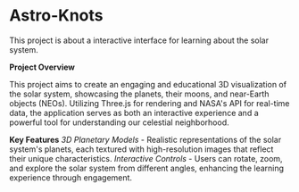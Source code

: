 # Astro-Knots
This project is about a interactive interface for learning about the solar system.

**Project Overview**

This project aims to create an engaging and educational 3D visualization of the solar system, showcasing the planets, their moons, and near-Earth objects (NEOs). Utilizing Three.js for rendering and NASA's API for real-time data, the application serves as both an interactive experience and a powerful tool for understanding our celestial neighborhood.

**Key Features**
*3D Planetary Models* - Realistic representations of the solar system's planets, each textured with high-resolution images that reflect their unique characteristics.
*Interactive Controls* - Users can rotate, zoom, and explore the solar system from different angles, enhancing the learning experience through engagement.
